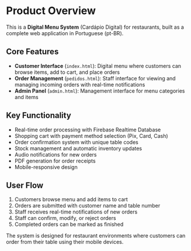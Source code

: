 # Product Overview

This is a **Digital Menu System** (Cardápio Digital) for restaurants, built as a complete web application in Portuguese (pt-BR).

## Core Features

- **Customer Interface** (`index.html`): Digital menu where customers can browse items, add to cart, and place orders
- **Order Management** (`pedidos.html`): Staff interface for viewing and managing incoming orders with real-time notifications
- **Admin Panel** (`admin.html`): Management interface for menu categories and items

## Key Functionality

- Real-time order processing with Firebase Realtime Database
- Shopping cart with payment method selection (Pix, Card, Cash)
- Order confirmation system with unique table codes
- Stock management and automatic inventory updates
- Audio notifications for new orders
- PDF generation for order receipts
- Mobile-responsive design

## User Flow

1. Customers browse menu and add items to cart
2. Orders are submitted with customer name and table number
3. Staff receives real-time notifications of new orders
4. Staff can confirm, modify, or reject orders
5. Completed orders can be marked as finished

The system is designed for restaurant environments where customers can order from their table using their mobile devices.